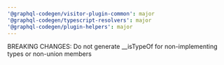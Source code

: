 ```yaml
---
'@graphql-codegen/visitor-plugin-common': major
'@graphql-codegen/typescript-resolvers': major
'@graphql-codegen/plugin-helpers': major
---
```


BREAKING CHANGES: Do not generate \_\_isTypeOf for non-implementing types or non-union members
